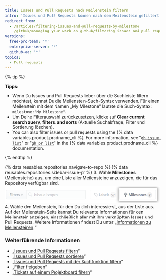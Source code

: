 ```yaml
---
title: Issues und Pull Requests nach Meilenstein filtern
intro: 'Issues und Pull Requests können nach dem Meilenstein gefiltert werden, mit dem sie verknüpft sind. Wenn Du [einen Issue oder Pull Request mit einem Meilenstein verknüpft hast](/articles/associating-milestones-with-issues-and-pull-requests), kannst Du Issues und Pull Requests basierend auf ihren Meilensteinen suchen. Innerhalb eines Meilensteins kannst Du Issues und Pull Requests priorisieren.'
redirect_from:
  - /articles/filtering-issues-and-pull-requests-by-milestone
  - /github/managing-your-work-on-github/filtering-issues-and-pull-requests-by-milestone
versions:
  free-pro-team: '*'
  enterprise-server: '*'
  github-ae: '*'
topics:
  - Pull requests
---
```

{% tip %}

**Tipps:**

- Wenn Du Issues und Pull Requests lieber über die Suchleiste filtern möchtest, kannst Du die Meilenstein-Such-Syntax verwenden. Für einen Meilenstein mit dem Namen „My Milestone“ lautete die Such-Syntax: `milestone:"My Milestone"`.
- Um Deine Filterauswahl zurückzusetzen, klicke auf **Clear current search query, filters, and sorts** (Aktuelle Suchabfrage, Filter und Sortierung löschen).
-  You can also filter issues or pull requests using the {% data variables.product.prodname_cli %}. For more information, see "[`gh issue list`](https://cli.github.com/manual/gh_issue_list)" or "[`gh pr list`](https://cli.github.com/manual/gh_pr_list)" in the {% data variables.product.prodname_cli %} documentation.

{% endtip %}

{% data reusables.repositories.navigate-to-repo %}
{% data reusables.repositories.sidebar-issue-pr %}
3. Wähle **Milestones** (Meilensteine) aus, um eine Liste aller Meilensteine anzuzeigen, die für das Repository verfügbar sind. ![Schaltfläche „Milestones“ (Meilensteine)](/assets/images/help/issues/issues_milestone_button.png)
4. Wähle den Meilenstein, für den Du dich interessierst, aus der Liste aus. Auf der Meilenstein-Seite kannst Du relevante Informationen für den Meilenstein anzeigen, einschließlich aller mit ihm verknüpften Issues und Pull Requests. Weitere Informationen findest Du unter „[Informationen zu Meilensteinen](/articles/about-milestones).“

### Weiterführende Informationen

- „[Issues und Pull Requests filtern](/articles/filtering-issues-and-pull-requests)“
- „[Issues und Pull Requests sortieren](/articles/sorting-issues-and-pull-requests)“
- „[Issues und Pull Requests mit der Suchfunktion filtern](/articles/using-search-to-filter-issues-and-pull-requests)“
- „[Filter freigeben](/articles/sharing-filters)“
- „[Tickets auf einem Projektboard filtern](/articles/filtering-cards-on-a-project-board)“
